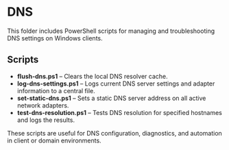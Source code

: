 # DNS

This folder includes PowerShell scripts for managing and troubleshooting DNS settings on Windows clients.

## Scripts

- **flush-dns.ps1** – Clears the local DNS resolver cache.
- **log-dns-settings.ps1** – Logs current DNS server settings and adapter information to a central file.
- **set-static-dns.ps1** – Sets a static DNS server address on all active network adapters.
- **test-dns-resolution.ps1** – Tests DNS resolution for specified hostnames and logs the results.

These scripts are useful for DNS configuration, diagnostics, and automation in client or domain environments.

